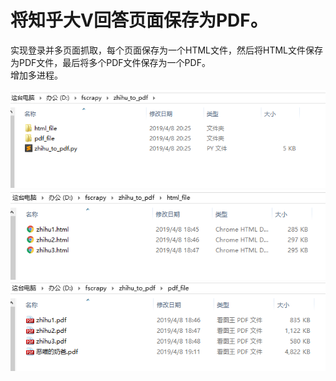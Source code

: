 # 将知乎大V回答页面保存为PDF。  
实现登录并多页面抓取，每个页面保存为一个HTML文件，然后将HTML文件保存为PDF文件，最后将多个PDF文件保存为一个PDF。  
增加多进程。  

![image](https://github.com/hfxjd9527/zhihu_to_pdf/blob/master/result.png)
![image](https://github.com/hfxjd9527/zhihu_to_pdf/blob/master/html.png)
![image](https://github.com/hfxjd9527/zhihu_to_pdf/blob/master/pdfresult.png)
